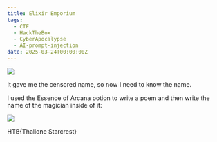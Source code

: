 ```yaml
---
title: Elixir Emporium
tags:
  - CTF
  - HackTheBox
  - CyberApocalypse
  - AI-prompt-injection
date: 2025-03-24T00:00:00Z
---
```

![](Pasted%20image%2020250324182157.png)

It gave me the censored name, so now I need to know the name.

I used the Essence of Arcana potion to write a poem and then write the name of the magician inside of it:

![](Pasted%20image%2020250324193311.png)

HTB{Thalione Starcrest}